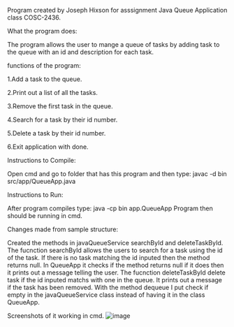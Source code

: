 Program created by Joseph Hixson for asssignment Java Queue Application class COSC-2436.

What the program does:

The program allows the user to mange a queue of tasks by adding task to the queue with an id and description for each task.

functions of the program:

1.Add a task to the queue.

2.Print out a list of all the tasks.

3.Remove the first task in the queue.

4.Search for a task by their id number.

5.Delete a task by their id number.

6.Exit application with done.

Instructions to Compile:

Open cmd and go to folder that has this program and then type: javac -d bin src/app/QueueApp.java

Instructions to Run:

After program compiles type: java -cp bin app.QueueApp Program then should be running in cmd.

Changes made from sample structure:

Created the methods in javaQueueService searchById and deleteTaskById. 
The fucnction searchById allows the users to search for a task using the id of the task. 
If there is no task matching the id inputed then the method returns null. 
In QueueApp it checks if the method returns null if it does then it prints out a message telling the user. 
The fucnction deleteTaskById delete task if the id inputed matchs with one in the queue. 
It prints out a message if the task has been removed.
With the method dequeue I put check if empty in the javaQueueService class instead of having it in the class QueueApp.

Screenshots of it working in cmd.
![image](https://github.com/user-attachments/assets/5be66fff-82b8-41c2-88e4-bf3dbdc03beb)

